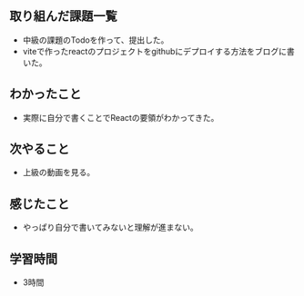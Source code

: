 ## 取り組んだ課題一覧
- 中級の課題のTodoを作って、提出した。
- viteで作ったreactのプロジェクトをgithubにデプロイする方法をブログに書いた。

## わかったこと
- 実際に自分で書くことでReactの要領がわかってきた。

## 次やること
- 上級の動画を見る。

## 感じたこと
- やっぱり自分で書いてみないと理解が進まない。

## 学習時間
- 3時間